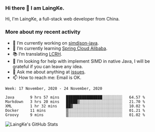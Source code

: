 ### Hi there 👋 I am LaingKe.

Hi, I'm LaingKe, a full-stack web developer from China.

### More about my recent activity

- 🔭 I’m currently working on [simdjson-java](https://github.com/laingke/simdjson-java).
- 🌱 I’m currently learning [Spring Cloud Alibaba](https://github.com/alibaba/spring-cloud-alibaba).
- :books: I’m translating [LCRH](https://github.com/LCTT/LCRH).
- 🤔 I’m looking for help with implement SIMD in native Java, I will be grateful if you can leave any idea.
- 💬 Ask me about anything at [issues](https://github.com/laingke/laingke/issues).
- 📫 How to reach me: Email is OK.

<!--START_SECTION:waka-->
```text
Week: 17 November, 2020 - 24 November, 2020

Java       9 hrs 57 mins   ████████████████░░░░░░░░░   64.57 % 
Markdown   3 hrs 20 mins   █████▒░░░░░░░░░░░░░░░░░░░   21.70 % 
XML        1 hr 32 mins    ██▓░░░░░░░░░░░░░░░░░░░░░░   10.02 % 
Docker     11 mins         ▒░░░░░░░░░░░░░░░░░░░░░░░░   01.21 % 
Groovy     9 mins          ▒░░░░░░░░░░░░░░░░░░░░░░░░   01.02 % 
```
<!--END_SECTION:waka-->

![LaingKe's GitHub Stats](https://github-readme-stats.vercel.app/api?username=laingke&show_icons=true&theme=nightowl&count_private=true)
